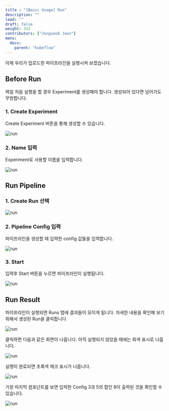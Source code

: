 ```yaml
---
title : "[Basic Usage] Run"
description: ""
lead: ""
draft: false
weight: 313
contributors: ["Jongseob Jeon"]
menu:
  docs:
    parent: "kubeflow"
---
```


이제 우리가 업로드한 파이프라인을 실행시켜 보겠습니다.

## Before Run

제일 처음 실행을 할 경우 Experiment를 생성해야 합니다. 생성되어 있다면 넘어가도 무방합니다.

### 1. Create Experiment

Create Experiment 버튼을 통해 생성할 수 있습니다.

<img src="/images/docs/kubeflow/run-0.png" title="run"/>

### 2. Name 입력

Experiment로 사용할 이름을 입력합니다.

<img src="/images/docs/kubeflow/run-1.png" title="run"/>

## Run Pipeline

### 1. Create Run 선택

<img src="/images/docs/kubeflow/run-2.png" title="run"/>

### 2. Pipeline Config 입력

파이프라인을 생성할 때 입력한 config 값들을 입력합니다.

<img src="/images/docs/kubeflow/run-3.png" title="run"/>

### 3. Start

입력후 Start 버튼을 누르면 파이프라인이 실행됩니다.

<img src="/images/docs/kubeflow/run-4.png" title="run"/>

## Run Result

파이프라인이 실행되면 Runs 탭에 결과들이 모이게 됩니다.
자세한 내용을 확인해 보기 위해서 생성된 Run을 클릭합니다

<img src="/images/docs/kubeflow/run-5.png" title="run"/>

클릭하면 다음과 같은 화면이 나옵니다. 아직 실행되지 않았을 때에는 회색 표시로 나옵니다.

<img src="/images/docs/kubeflow/run-6.png" title="run"/>

실행이 완료되면 초록색 체크 표시가 나옵니다.

<img src="/images/docs/kubeflow/run-7.png" title="run"/>

가장 마지막 컴포넌트를 보면 입력한 Config 3과 5의 합인 8이 출력된 것을 확인할 수 있습니다.

<img src="/images/docs/kubeflow/run-8.png" title="run"/>
